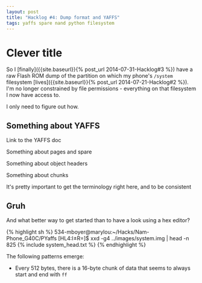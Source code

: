 ```yaml
---
layout: post
title: "Hacklog #4: Dump format and YAFFS"
tags: yaffs spare nand python filesystem
---
```


# Clever title

So I [finally]({{site.baseurl}}{% post_url 2014-07-31-Hacklog#3 %}) have a raw Flash ROM dump of the partition on which my phone's `/system` filesystem [lives]({{site.baseurl}}{% post_url 2014-07-21-Hacklog#2 %}). I'm no longer constrained by file permissions - everything on that filesystem I now have access to.

I only need to figure out how.

## Something about YAFFS

Link to the YAFFS doc

Something about pages and spare

Something about object headers

Something about chunks

It's pretty important to get the terminology right here, and to be consistent

## Gruh

And what better way to get started than to have a look using a hex editor?

{% highlight sh %}
534-mboyer@marylou:~/Hacks/Nam-Phone_G40C/PYaffs [HL4:I±R=]$ xxd -g4 ../images/system.img | head -n 825
{% include system_head.txt %}
{% endhighlight %}

The following patterns emerge:

- Every 512 bytes, there is a 16-byte chunk of data that seems to always start and end with `ff`


